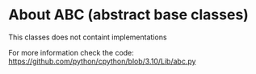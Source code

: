 # About ABC (abstract base classes)
This classes does not containt implementations

For more information check the code: https://github.com/python/cpython/blob/3.10/Lib/abc.py